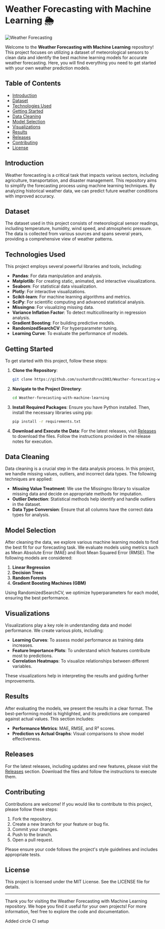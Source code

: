 # Weather Forecasting with Machine Learning 🌦️

![Weather Forecasting](https://img.shields.io/badge/Download%20Releases-Click%20Here-brightgreen?style=flat&logo=github&logoColor=white)

Welcome to the **Weather Forecasting with Machine Learning** repository! This project focuses on utilizing a dataset of meteorological sensors to clean data and identify the best machine learning models for accurate weather forecasting. Here, you will find everything you need to get started with your own weather prediction models.

## Table of Contents

- [Introduction](#introduction)
- [Dataset](#dataset)
- [Technologies Used](#technologies-used)
- [Getting Started](#getting-started)
- [Data Cleaning](#data-cleaning)
- [Model Selection](#model-selection)
- [Visualizations](#visualizations)
- [Results](#results)
- [Releases](#releases)
- [Contributing](#contributing)
- [License](#license)

## Introduction

Weather forecasting is a critical task that impacts various sectors, including agriculture, transportation, and disaster management. This repository aims to simplify the forecasting process using machine learning techniques. By analyzing historical weather data, we can predict future weather conditions with improved accuracy.

## Dataset

The dataset used in this project consists of meteorological sensor readings, including temperature, humidity, wind speed, and atmospheric pressure. The data is collected from various sources and spans several years, providing a comprehensive view of weather patterns.

## Technologies Used

This project employs several powerful libraries and tools, including:

- **Pandas**: For data manipulation and analysis.
- **Matplotlib**: For creating static, animated, and interactive visualizations.
- **Seaborn**: For statistical data visualization.
- **Plotly**: For interactive visualizations.
- **Scikit-learn**: For machine learning algorithms and metrics.
- **SciPy**: For scientific computing and advanced statistical analysis.
- **Missingno**: For visualizing missing data.
- **Variance Inflation Factor**: To detect multicollinearity in regression analysis.
- **Gradient Boosting**: For building predictive models.
- **RandomizedSearchCV**: For hyperparameter tuning.
- **Learning Curve**: To evaluate the performance of models.

## Getting Started

To get started with this project, follow these steps:

1. **Clone the Repository**: 
   ```bash
   git clone https://github.com/sushantdhruv2003/Weather-forecasting-with-machine-learning.git
   ```

2. **Navigate to the Project Directory**:
   ```bash
   cd Weather-forecasting-with-machine-learning
   ```

3. **Install Required Packages**:
   Ensure you have Python installed. Then, install the necessary libraries using pip:
   ```bash
   pip install -r requirements.txt
   ```

4. **Download and Execute the Data**:
   For the latest releases, visit [Releases](https://github.com/sushantdhruv2003/Weather-forecasting-with-machine-learning/releases) to download the files. Follow the instructions provided in the release notes for execution.

## Data Cleaning

Data cleaning is a crucial step in the data analysis process. In this project, we handle missing values, outliers, and incorrect data types. The following techniques are applied:

- **Missing Value Treatment**: We use the Missingno library to visualize missing data and decide on appropriate methods for imputation.
- **Outlier Detection**: Statistical methods help identify and handle outliers in the dataset.
- **Data Type Conversion**: Ensure that all columns have the correct data types for analysis.

## Model Selection

After cleaning the data, we explore various machine learning models to find the best fit for our forecasting task. We evaluate models using metrics such as Mean Absolute Error (MAE) and Root Mean Squared Error (RMSE). The following models are considered:

1. **Linear Regression**
2. **Decision Trees**
3. **Random Forests**
4. **Gradient Boosting Machines (GBM)**

Using RandomizedSearchCV, we optimize hyperparameters for each model, ensuring the best performance.

## Visualizations

Visualizations play a key role in understanding data and model performance. We create various plots, including:

- **Learning Curves**: To assess model performance as training data increases.
- **Feature Importance Plots**: To understand which features contribute most to predictions.
- **Correlation Heatmaps**: To visualize relationships between different variables.

These visualizations help in interpreting the results and guiding further improvements.

## Results

After evaluating the models, we present the results in a clear format. The best-performing model is highlighted, and its predictions are compared against actual values. This section includes:

- **Performance Metrics**: MAE, RMSE, and R² scores.
- **Prediction vs Actual Graphs**: Visual comparisons to show model effectiveness.

## Releases

For the latest releases, including updates and new features, please visit the [Releases](https://github.com/sushantdhruv2003/Weather-forecasting-with-machine-learning/releases) section. Download the files and follow the instructions to execute them.

## Contributing

Contributions are welcome! If you would like to contribute to this project, please follow these steps:

1. Fork the repository.
2. Create a new branch for your feature or bug fix.
3. Commit your changes.
4. Push to the branch.
5. Open a pull request.

Please ensure your code follows the project's style guidelines and includes appropriate tests.

## License

This project is licensed under the MIT License. See the LICENSE file for details.

---

Thank you for visiting the Weather Forecasting with Machine Learning repository. We hope you find it useful for your own projects! For more information, feel free to explore the code and documentation.

Added circle CI setup
